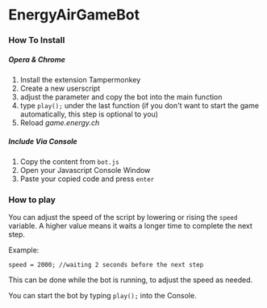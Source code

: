 # EnergyAirGameBot

### How To Install

##### Opera & Chrome

 1. Install the extension Tampermonkey
 2. Create a new userscript
 3. adjust the parameter and copy the bot into the main function
 4. type `play();` under the last function (if you don't want to start the game automatically, this step is optional to you)
 5. Reload *game.energy.ch*

##### Include Via Console

 1. Copy the content from `bot.js`
 2. Open your Javascript Console Window
 3. Paste your copied code and press `enter`

### How to play
You can adjust the speed of the script by lowering or rising the `speed` variable. 
A higher value means it waits a longer time to complete the next step.

Example:

    speed = 2000; //waiting 2 seconds before the next step
This can be done while the bot is running, to adjust the speed as needed.

You can start the bot by typing `play();` into the Console.

